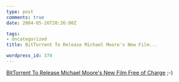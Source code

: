 ```yaml
---
type: post
comments: true
date: 2004-05-26T20:26:00Z

tags:
- Uncategorized
title: BitTorrent To Release Michael Moore's New Film...

wordpress_id: 374
---
```


[BitTorrent To Release Michael Moore's New Film Free of Charge](http://www.denounce.com/archives/000055.html) ;-)
